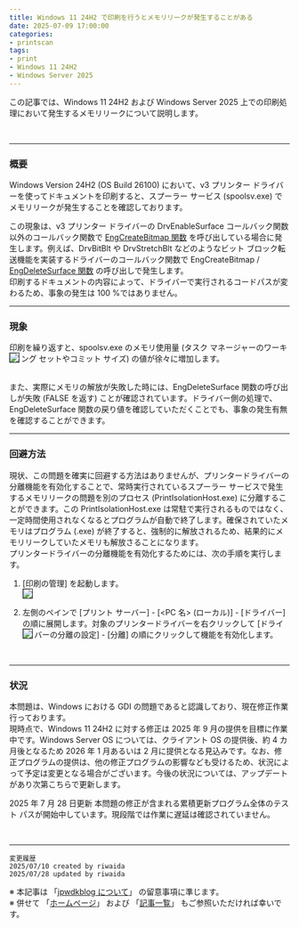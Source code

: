 ```yaml
---
title: Windows 11 24H2 で印刷を行うとメモリリークが発生することがある
date: 2025-07-09 17:00:00
categories:
- printscan
tags:
- print
- Windows 11 24H2
- Windows Server 2025
---
```

この記事では、Windows 11 24H2 および Windows Server 2025 上での印刷処理において発生するメモリリークについて説明します。
<!-- more -->  
<br>

***
### 概要
Windows Version 24H2 (OS Build 26100) において、v3 プリンター ドライバーを使ってドキュメントを印刷すると、スプーラー サービス (spoolsv.exe) でメモリリークが発生することを確認しております。　　

この現象は、v3 プリンター ドライバーの DrvEnableSurface コールバック関数以外のコールバック関数で [EngCreateBitmap 関数](https://learn.microsoft.com/ja-jp/windows/win32/api/winddi/nf-winddi-engcreatebitmap) を呼び出している場合に発生します。例えば、DrvBitBlt や DrvStretchBlt などのようなビット ブロック転送機能を実装するドライバーのコールバック関数で EngCreateBitmap / [EngDeleteSurface 関数](https://learn.microsoft.com/ja-jp/windows/win32/api/winddi/nf-winddi-engdeletesurface) の呼び出しで発生します。  
印刷するドキュメントの内容によって、ドライバーで実行されるコードパスが変わるため、事象の発生は 100 %ではありません。
<br>  

  
***  
### 現象
印刷を繰り返すと、spoolsv.exe のメモリ使用量 (タスク マネージャーのワーキング セットやコミット サイズ) の値が徐々に増加します。
   <img src="https://jpwdkblog.github.io/images/print-memleak-issue/taskmgr.png" align="left" border="1"><br clear="left">
<br>

  
また、実際にメモリの解放が失敗した時には、EngDeleteSurface 関数の呼び出しが失敗 (FALSE を返す) ことが確認されています。ドライバー側の処理で、EngDeleteSurface 関数の戻り値を確認していただくことでも、事象の発生有無を確認することができます。
<br>  


***  
### 回避方法
現状、この問題を確実に回避する方法はありませんが、プリンタードライバーの分離機能を有効化することで、常時実行されているスプーラー サービスで発生するメモリリークの問題を別のプロセス (PrintIsolationHost.exe) に分離することができます。この PrintIsolationHost.exe は常駐で実行されるものではなく、一定時間使用されなくなるとプログラムが自動で終了します。確保されていたメモリはプログラム (.exe) が終了すると、強制的に解放されるため、結果的にメモリリークしていたメモリも解放さることになります。  
プリンタードライバーの分離機能を有効化するためには、次の手順を実行します。

1. [印刷の管理] を起動します。  
<img src="https://jpwdkblog.github.io/images/print-memleak-issue/printmgmt.png" align="left" border="1"><br clear="left">  

2. 左側のペインで [プリント サーバー] - [<PC 名> (ローカル)] - [ドライバー] の順に展開します。対象のプリンタードライバーを右クリックして [ドライバーの分離の設定] - [分離] の順にクリックして機能を有効化します。
<img src="https://jpwdkblog.github.io/images/print-memleak-issue/isolation.png" align="left" border="1"><br clear="left">    
<br>


***
### 状況
本問題は、Windows における GDI の問題であると認識しており、現在修正作業行っております。  
現時点で、Windows 11 24H2 に対する修正は 2025 年 9 月の提供を目標に作業中です。Windows Server OS については、クライアント OS の提供後、約 4 カ月後となるため 2026 年 1 月あるいは 2 月に提供となる見込みです。なお、修正プログラムの提供は、他の修正プログラムの影響なども受けるため、状況によって予定は変更となる場合がございます。今後の状況については、アップデートがあり次第こちらで更新します。

2025 年 7 月 28 日更新
本問題の修正が含まれる累積更新プログラム全体のテスト パスが開始中しています。現段階では作業に遅延は確認されていません。

<!--Original 57827011-->
<!--Parent 55401107/2025.08D-->

<br>



***
`変更履歴`  
`2025/07/10 created by riwaida`  
`2025/07/28 updated by riwaida`  

※ 本記事は 「[jpwdkblog について](https://jpwdkblog.github.io/blog/2020/01/01/aobut-jpwdkblog/)」 の留意事項に準じます。  
※ 併せて 「[ホームページ](https://jpwdkblog.github.io/blog/)」 および 「[記事一覧](https://jpwdkblog.github.io/blog/archives/)」 もご参照いただければ幸いです。  

